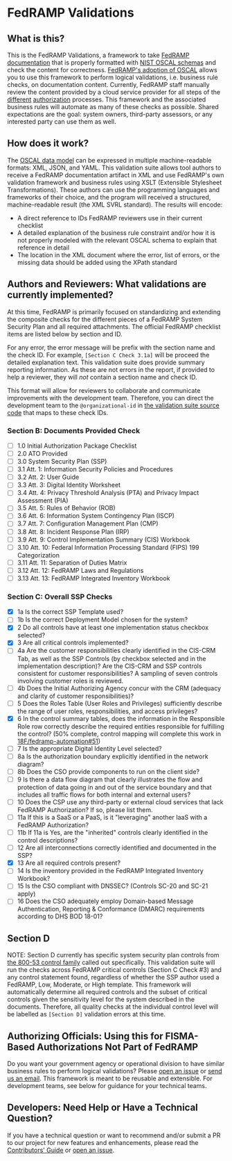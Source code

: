 # FedRAMP Validations

## What is this?

This is the FedRAMP Validations, a framework to take [FedRAMP documentation](https://www.fedramp.gov/templates/) that is properly formatted with [NIST OSCAL schemas](https://pages.nist.gov/OSCAL/) and check the content for correctness. [FedRAMP's adoption of OSCAL](https://www.youtube.com/watch?v=WCPkt56vZ-s) allows you to use this framework to perform logical validations, i.e. business rule checks, on documentation content. Currently, FedRAMP staff manually review the content provided by a cloud service provider for all steps of the [different](https://github.com/GSA/fedramp-gov/blob/master/assets/img/agency-auth.png) [authorization](https://github.com/GSA/fedramp-gov/blob/master/assets/img/ato-auth.png) processes. This framework and the associated business rules will automate as many of these checks as possible. Shared expectations are the goal: system owners, third-party assessors, or any interested party can use them as well.
## How does it work?

The [OSCAL data model](https://pages.nist.gov/OSCAL/documentation/schema/overview/) can be expressed in multiple machine-readable formats: XML, JSON, and YAML. This validation suite allows tool authors to receive a FedRAMP documentation artifact in XML and use FedRAMP's own validation framework and business rules using XSLT (Extensible Stylesheet Transformations). These authors can use the programming languages and frameworks of their choice, and the program will received a structured, machine-readable result (the XML SVRL standard). The results will encode:

- A direct reference to IDs FedRAMP reviewers use in their current checklist
- A detailed explanation of the business rule constraint and/or how it is not properly modeled with the relevant OSCAL schema to explain that reference in detail
- The location in the XML document where the error, list of errors, or the missing data should be added using the XPath standard

## Authors and Reviewers: What validations are currently implemented?

At this time, FedRAMP is primarily focused on standardizing and extending the composite checks for the different pieces of a FedRAMP System Security Plan and all required attachments. The official FedRAMP checklist items are listed below by section and ID.

For any error, the error message will be prefix with the section name and the check ID. For example, `[Section C Check 3.1a]` will be proceed the detailed explanation text. This validation suite does provide summary reporting information. As these are not errors in the report, if provided to help a reviewer, they will _not_ contain a section name and check ID.

This format will allow for reviewers to collaborate and communicate improvements with the development team. Therefore, you can direct the development team to the `@organizational-id` in [the validation suite source code](https://github.com/18F/fedramp-automation/blob/master/resources/validations/src/ssp.sch) that maps to these check IDs.
### Section B: Documents Provided Check

- [ ]  1.0	 Initial Authorization Package Checklist
- [ ]  2.0	 ATO Provided
- [ ]  3.0	 System Security Plan (SSP)
- [ ]  3.1	 Att. 1: Information Security Policies and Procedures
- [ ]  3.2	 Att. 2: User Guide
- [ ]  3.3	 Att. 3: Digital Identity Worksheet
- [ ]  3.4	 Att. 4: Privacy Threshold Analysis (PTA) and Privacy Impact Assessment (PIA)
- [ ]  3.5	 Att. 5: Rules of Behavior (ROB)
- [ ]  3.6	 Att. 6: Information System Contingency Plan (ISCP)
- [ ]  3.7	 Att. 7: Configuration Management Plan (CMP)
- [ ]  3.8	 Att. 8: Incident Response Plan (IRP)
- [ ]  3.9	 Att. 9: Control Implementation Summary (CIS) Workbook
- [ ]  3.10 Att. 10: Federal Information Processing Standard (FIPS) 199 Categorization
- [ ]  3.11 Att. 11: Separation of Duties Matrix
- [ ]  3.12 Att. 12: FedRAMP Laws and Regulations
- [ ]  3.13 Att. 13: FedRAMP Integrated Inventory Workbook

### Section C: Overall SSP Checks

- [X]  1a Is the correct SSP Template used?
- [ ]  1b Is the correct Deployment Model chosen for the system?
- [X]  2  Do all controls have at least one implementation status checkbox selected?
- [X]  3  Are all critical controls implemented?
- [ ]  4a Are the customer responsibilities clearly identified in the CIS-CRM Tab, as well as the SSP Controls (by checkbox selected and in the implementation description)?  Are the CIS-CRM and SSP controls consistent for customer responsibilities? A sampling of seven controls involving customer roles is reviewed.
- [ ]  4b Does the Initial Authorizing Agency concur with the CRM (adequacy and clarity of customer responsibilities)?
- [ ]  5  Does the Roles Table (User Roles and Privileges) sufficiently describe the range of user roles, responsibilities, and access privileges?
- [X]  6  In the control summary tables, does the information in the Responsible Role row correctly describe the required entities responsible for fulfilling the control? (50% complete, control mapping will complete this work in [18F/fedramp-automation#51](https://github.com/18F/fedramp-automation/issues/51))
- [ ]  7  Is the appropriate Digital Identity Level selected?
- [ ]  8a Is the authorization boundary explicitly identified in the network diagram?
- [ ]  8b Does the CSO provide components to run on the client side?
- [ ]  9  Is there a data flow diagram that clearly illustrates the flow and protection of data going in and out of the service boundary and that includes all traffic flows for both internal and external users?
- [ ]  10 Does the CSP use any third-party or external cloud services that lack FedRAMP Authorization?
If so, please list them.
- [ ]  11a If this is a SaaS or a PaaS, is it "leveraging" another IaaS with a FedRAMP Authorization?
- [ ]  11b If 11a is Yes, are the "inherited" controls clearly identified in the control descriptions?
- [ ]  12  Are all interconnections correctly identified and documented in the SSP?
- [X]  13  Are all required controls present?
- [ ]  14  Is the inventory provided in the FedRAMP Integrated Inventory Workbook?
- [ ]  15  Is the CSO compliant with DNSSEC? (Controls SC-20 and SC-21 apply)
- [ ]  16  Does the CSO adequately employ Domain-based Message Authentication, Reporting & Conformance (DMARC) requirements according to DHS BOD 18-01?

## Section D

NOTE: Section D currently has specific system security plan controls from [the 800-53 control family](https://nvd.nist.gov/800-53) called out specifically. This validation suite will run the checks across FedRAMP critical controls (Section C Check #3) and any control statement found, regardless of whether the SSP author used a FedRAMP, Low, Moderate, or High template. This framework will automatically determine all required controls and the subset of critical controls given the sensitivity level for the system described in the documents. Therefore, all quality checks at the individual control level will be labelled as `[Section D]`  validation errors at this time.

## Authorizing Officials: Using this for FISMA-Based Authorizations Not Part of FedRAMP

Do you want your government agency or operational division to have similar business rules to perform logical validations? Please [open an issue](https://github.com/18F/fedramp-automation/issues/new/choose) or [send us an email](mailto:info@FedRAMP.gov). This framework is meant to be reusable and extensible. For development teams, see below for guidance for your technical teams.

## Developers: Need Help or Have a Technical Question?

If you have a technical question or want to recommend and/or submit a PR to our
project for new features and enhancements, please read the [Contributors' Guide](./CONTRIBUTING.md)
or [open an issue](https://github.com/18F/fedramp-automation/issues/new/choose).
